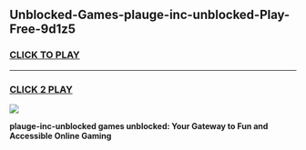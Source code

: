 
## Unblocked-Games-plauge-inc-unblocked-Play-Free-9d1z5
<h3>
<a href="https://premium76.site?title=plauge-inc-unblocked&ref=23A">CLICK TO PLAY</a></h3>
<hr>

<h3>
<a href="https://premium76.site?title=plauge-inc-unblocked&ref=23A">CLICK 2 PLAY</a>
  
</h3>

<a href="https://premium76.site?title=plauge-inc-unblocked&ref=23A"><img src="https://clearcache.store/games.png"></a>


**plauge-inc-unblocked games unblocked: Your Gateway to Fun and Accessible Online Gaming**
